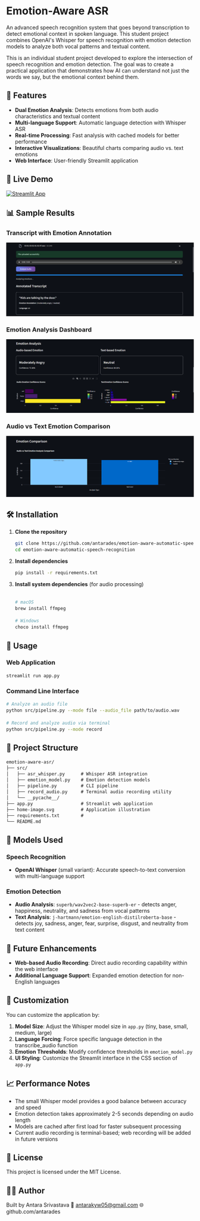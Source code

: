 # Emotion-Aware ASR

An advanced speech recognition system that goes beyond transcription to detect emotional context in spoken language. This student project combines OpenAI's Whisper for speech recognition with emotion detection models to analyze both vocal patterns and textual content.

This is an individual student project developed to explore the intersection of speech recognition and emotion detection. The goal was to create a practical application that demonstrates how AI can understand not just the words we say, but the emotional context behind them.

## 🌟 Features

- **Dual Emotion Analysis**: Detects emotions from both audio characteristics and textual content
- **Multi-language Support**: Automatic language detection with Whisper ASR
- **Real-time Processing**: Fast analysis with cached models for better performance
- **Interactive Visualizations**: Beautiful charts comparing audio vs. text emotions
- **Web Interface**: User-friendly Streamlit application

## 🚀 Live Demo

[![Streamlit App](https://static.streamlit.io/badges/streamlit_badge_black_white.svg)](https://youremotionasr-app.streamlit.app/)

## 📊 Sample Results

### Transcript with Emotion Annotation
![Transcript View](transcript.png)

### Emotion Analysis Dashboard
![Analysis View](analysis.png)

### Audio vs Text Emotion Comparison
![Comparison Chart](comparison.png)

## 🛠️ Installation

1. **Clone the repository**
   ```bash
   git clone https://github.com/antarades/emotion-aware-automatic-speech-recognition.git
   cd emotion-aware-automatic-speech-recognition
   ```

2. **Install dependencies**
   ```bash
   pip install -r requirements.txt
   ```

3. **Install system dependencies** (for audio processing)
   ```bash
   
   # macOS
   brew install ffmpeg
   
   # Windows 
   choco install ffmpeg
   ```

## 🎯 Usage

### Web Application
```bash
streamlit run app.py
```

### Command Line Interface
```bash
# Analyze an audio file
python src/pipeline.py --mode file --audio_file path/to/audio.wav

# Record and analyze audio via terminal
python src/pipeline.py --mode record
```

## 📁 Project Structure

```
emotion-aware-asr/
├── src/
│   ├── asr_whisper.py      # Whisper ASR integration
│   ├── emotion_model.py    # Emotion detection models
│   ├── pipeline.py         # CLI pipeline
│   ├── record_audio.py     # Terminal audio recording utility
│   └── __pycache__/
├── app.py                  # Streamlit web application
├── home-image.svg          # Application illustration
├── requirements.txt        #
└── README.md
```

## 🧠 Models Used

### Speech Recognition
- **OpenAI Whisper** (small variant): Accurate speech-to-text conversion with multi-language support

### Emotion Detection
- **Audio Analysis**: `superb/wav2vec2-base-superb-er` - detects anger, happiness, neutrality, and sadness from vocal patterns
- **Text Analysis**: `j-hartmann/emotion-english-distilroberta-base` - detects joy, sadness, anger, fear, surprise, disgust, and neutrality from text content

## 🔮 Future Enhancements

- **Web-based Audio Recording**: Direct audio recording capability within the web interface
- **Additional Language Support**: Expanded emotion detection for non-English languages

## 🎨 Customization

You can customize the application by:

1. **Model Size**: Adjust the Whisper model size in `app.py` (tiny, base, small, medium, large)
2. **Language Forcing**: Force specific language detection in the transcribe_audio function
3. **Emotion Thresholds**: Modify confidence thresholds in `emotion_model.py`
4. **UI Styling**: Customize the Streamlit interface in the CSS section of `app.py`

## 📈 Performance Notes

- The small Whisper model provides a good balance between accuracy and speed
- Emotion detection takes approximately 2-5 seconds depending on audio length
- Models are cached after first load for faster subsequent processing
- Current audio recording is terminal-based; web recording will be added in future versions

## 📄 License

This project is licensed under the MIT License.

## 🙋‍♀️ Author

Built by Antara Srivastava
📧 antarakyw05@gmail.com
🌐 github.com/antarades

